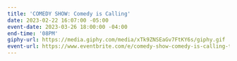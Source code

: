 ```yaml
---
title: 'COMEDY SHOW: Comedy is Calling'
date: 2023-02-22 16:07:00 -05:00
event-date: 2023-03-26 18:00:00 -04:00
end-time: '08PM'
giphy-url: https://media.giphy.com/media/xTk9ZNSEaGv7FtKY6s/giphy.gif
event-url: https://www.eventbrite.com/e/comedy-show-comedy-is-calling-tickets-559046391807
---
```


